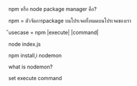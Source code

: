 
npm หรือ node package manager คือ?

npm = ตัวจัดการpackage บนโปรเจคทั้งหมดบนโปรเจคของเรา

ีusecase = npm |execute| |command|

node index.js

npm install,i nodemon

what is nodemon?

set execute command
